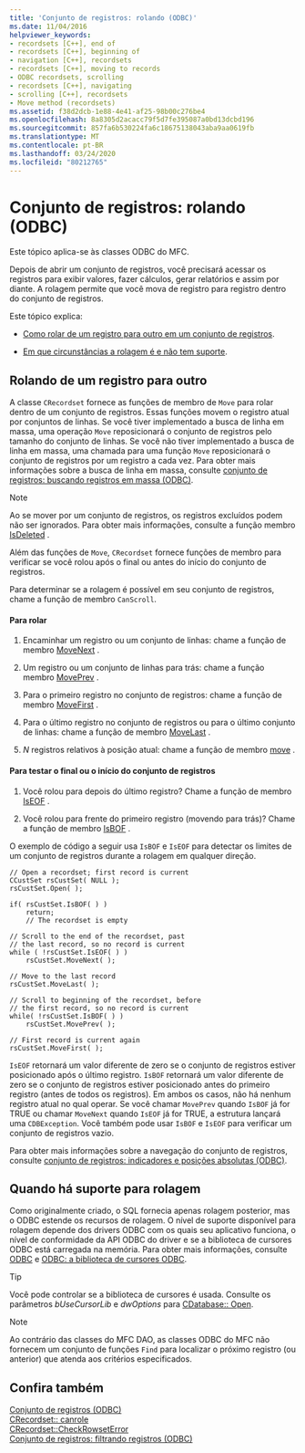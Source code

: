 ```yaml
---
title: 'Conjunto de registros: rolando (ODBC)'
ms.date: 11/04/2016
helpviewer_keywords:
- recordsets [C++], end of
- recordsets [C++], beginning of
- navigation [C++], recordsets
- recordsets [C++], moving to records
- ODBC recordsets, scrolling
- recordsets [C++], navigating
- scrolling [C++], recordsets
- Move method (recordsets)
ms.assetid: f38d2dcb-1e88-4e41-af25-98b00c276be4
ms.openlocfilehash: 8a8305d2acacc79f5d7fe395087a0bd13dcbd196
ms.sourcegitcommit: 857fa6b530224fa6c18675138043aba9aa0619fb
ms.translationtype: MT
ms.contentlocale: pt-BR
ms.lasthandoff: 03/24/2020
ms.locfileid: "80212765"
---
```

# <a name="recordset-scrolling-odbc"></a>Conjunto de registros: rolando (ODBC)

Este tópico aplica-se às classes ODBC do MFC.

Depois de abrir um conjunto de registros, você precisará acessar os registros para exibir valores, fazer cálculos, gerar relatórios e assim por diante. A rolagem permite que você mova de registro para registro dentro do conjunto de registros.

Este tópico explica:

- [Como rolar de um registro para outro em um conjunto de registros](#_core_scrolling_from_one_record_to_another).

- [Em que circunstâncias a rolagem é e não tem suporte](#_core_when_scrolling_is_supported).

##  <a name="scrolling-from-one-record-to-another"></a><a name="_core_scrolling_from_one_record_to_another"></a>Rolando de um registro para outro

A classe `CRecordset` fornece as funções de membro de `Move` para rolar dentro de um conjunto de registros. Essas funções movem o registro atual por conjuntos de linhas. Se você tiver implementado a busca de linha em massa, uma operação `Move` reposicionará o conjunto de registros pelo tamanho do conjunto de linhas. Se você não tiver implementado a busca de linha em massa, uma chamada para uma função `Move` reposicionará o conjunto de registros por um registro a cada vez. Para obter mais informações sobre a busca de linha em massa, consulte [conjunto de registros: buscando registros em massa (ODBC)](../../data/odbc/recordset-fetching-records-in-bulk-odbc.md).

> [!NOTE]
>  Ao se mover por um conjunto de registros, os registros excluídos podem não ser ignorados. Para obter mais informações, consulte a função membro [IsDeleted](../../mfc/reference/crecordset-class.md#isdeleted) .

Além das funções de `Move`, `CRecordset` fornece funções de membro para verificar se você rolou após o final ou antes do início do conjunto de registros.

Para determinar se a rolagem é possível em seu conjunto de registros, chame a função de membro `CanScroll`.

#### <a name="to-scroll"></a>Para rolar

1. Encaminhar um registro ou um conjunto de linhas: chame a função de membro [MoveNext](../../mfc/reference/crecordset-class.md#movenext) .

1. Um registro ou um conjunto de linhas para trás: chame a função membro [MovePrev](../../mfc/reference/crecordset-class.md#moveprev) .

1. Para o primeiro registro no conjunto de registros: chame a função de membro [MoveFirst](../../mfc/reference/crecordset-class.md#movefirst) .

1. Para o último registro no conjunto de registros ou para o último conjunto de linhas: chame a função de membro [MoveLast](../../mfc/reference/crecordset-class.md#movelast) .

1. *N* registros relativos à posição atual: chame a função de membro [move](../../mfc/reference/crecordset-class.md#move) .

#### <a name="to-test-for-the-end-or-the-beginning-of-the-recordset"></a>Para testar o final ou o início do conjunto de registros

1. Você rolou para depois do último registro? Chame a função de membro [IsEOF](../../mfc/reference/crecordset-class.md#iseof) .

1. Você rolou para frente do primeiro registro (movendo para trás)? Chame a função de membro [IsBOF](../../mfc/reference/crecordset-class.md#isbof) .

O exemplo de código a seguir usa `IsBOF` e `IsEOF` para detectar os limites de um conjunto de registros durante a rolagem em qualquer direção.

```
// Open a recordset; first record is current
CCustSet rsCustSet( NULL );
rsCustSet.Open( );

if( rsCustSet.IsBOF( ) )
    return;
    // The recordset is empty

// Scroll to the end of the recordset, past
// the last record, so no record is current
while ( !rsCustSet.IsEOF( ) )
    rsCustSet.MoveNext( );

// Move to the last record
rsCustSet.MoveLast( );

// Scroll to beginning of the recordset, before
// the first record, so no record is current
while( !rsCustSet.IsBOF( ) )
    rsCustSet.MovePrev( );

// First record is current again
rsCustSet.MoveFirst( );
```

`IsEOF` retornará um valor diferente de zero se o conjunto de registros estiver posicionado após o último registro. `IsBOF` retornará um valor diferente de zero se o conjunto de registros estiver posicionado antes do primeiro registro (antes de todos os registros). Em ambos os casos, não há nenhum registro atual no qual operar. Se você chamar `MovePrev` quando `IsBOF` já for TRUE ou chamar `MoveNext` quando `IsEOF` já for TRUE, a estrutura lançará uma `CDBException`. Você também pode usar `IsBOF` e `IsEOF` para verificar um conjunto de registros vazio.

Para obter mais informações sobre a navegação do conjunto de registros, consulte [conjunto de registros: indicadores e posições absolutas (ODBC)](../../data/odbc/recordset-bookmarks-and-absolute-positions-odbc.md).

##  <a name="when-scrolling-is-supported"></a><a name="_core_when_scrolling_is_supported"></a>Quando há suporte para rolagem

Como originalmente criado, o SQL fornecia apenas rolagem posterior, mas o ODBC estende os recursos de rolagem. O nível de suporte disponível para rolagem depende dos drivers ODBC com os quais seu aplicativo funciona, o nível de conformidade da API ODBC do driver e se a biblioteca de cursores ODBC está carregada na memória. Para obter mais informações, consulte [ODBC](../../data/odbc/odbc-basics.md) e [ODBC: a biblioteca de cursores ODBC](../../data/odbc/odbc-the-odbc-cursor-library.md).

> [!TIP]
>  Você pode controlar se a biblioteca de cursores é usada. Consulte os parâmetros *bUseCursorLib* e *dwOptions* para [CDatabase:: Open](../../mfc/reference/cdatabase-class.md#open).

> [!NOTE]
>  Ao contrário das classes do MFC DAO, as classes ODBC do MFC não fornecem um conjunto de funções `Find` para localizar o próximo registro (ou anterior) que atenda aos critérios especificados.

## <a name="see-also"></a>Confira também

[Conjunto de registros (ODBC)](../../data/odbc/recordset-odbc.md)<br/>
[CRecordset:: canrole](../../mfc/reference/crecordset-class.md#canscroll)<br/>
[CRecordset::CheckRowsetError](../../mfc/reference/crecordset-class.md#checkrowseterror)<br/>
[Conjunto de registros: filtrando registros (ODBC)](../../data/odbc/recordset-filtering-records-odbc.md)
